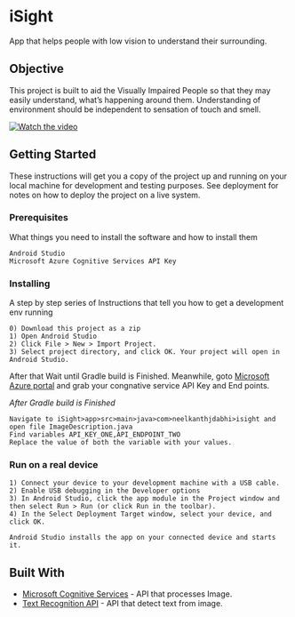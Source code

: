 

# iSight
App that helps people with low vision to understand their surrounding. 

## Objective
This project is built to aid the Visually Impaired People so that they may easily understand, what’s happening around them. Understanding of environment should be independent to sensation of touch and smell.

[![Watch the video](https://lh6.googleusercontent.com/2lf8RE5aoQrH33V9LLxn3CzWS3bNFFE6hTRmqyH76q4AKMElh3uQ0H354YLi0HK6cElNdbM6I5pI5p3Ma3Dl=w1919-h943-rw)](https://youtu.be/9qt7oGwm5tA)


## Getting Started
These instructions will get you a copy of the project up and running on your local machine for development and testing purposes. See deployment for notes on how to deploy the project on a live system.

### Prerequisites
What things you need to install the software and how to install them

```
Android Studio
Microsoft Azure Cognitive Services API Key
```

### Installing

A step by step series of Instructions that tell you how to get a development env running

```
0) Download this project as a zip
1) Open Android Studio
2) Click File > New > Import Project.
3) Select project directory, and click OK. Your project will open in Android Studio.
```
After that Wait until Gradle build is Finished.
Meanwhile, goto [Microsoft Azure portal](https://azure.microsoft.com/en-in/try/cognitive-services/) and grab your congnative service API Key and End points.

*After Gradle build is Finished*
```
Navigate to iSight>app>src>main>java>com>neelkanthjdabhi>isight and open file ImageDescription.java
Find variables API_KEY_ONE,API_ENDPOINT_TWO 
Replace the value of both the variable with your values.
```

### Run on a real device
```
1) Connect your device to your development machine with a USB cable.
2) Enable USB debugging in the Developer options
3) In Android Studio, click the app module in the Project window and then select Run > Run (or click Run in the toolbar).
4) In the Select Deployment Target window, select your device, and click OK.

Android Studio installs the app on your connected device and starts it.
```

## Built With

* [Microsoft Cognitive Services](https://azure.microsoft.com/en-in/try/cognitive-services/) - API that processes Image.
* [Text Recognition API](https://developers.google.com/vision/android/text-overview) - API that detect text from image.
